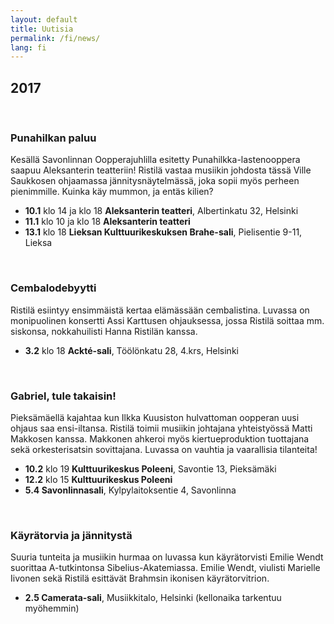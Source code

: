 ```yaml
---
layout: default
title: Uutisia
permalink: /fi/news/
lang: fi
---
```


## 2017

<br/>

### Punahilkan paluu

Kesällä Savonlinnan Oopperajuhlilla esitetty Punahilkka-lastenooppera saapuu Aleksanterin teatteriin! Ristilä vastaa musiikin johdosta tässä Ville Saukkosen ohjaamassa jännitysnäytelmässä, joka sopii myös perheen pienimmille. Kuinka käy mummon, ja entäs kilien? 

- __10.1__ klo 14 ja klo 18 __Aleksanterin teatteri__, Albertinkatu 32, Helsinki
- __11.1__ klo 10 ja klo 18 __Aleksanterin teatteri__
- __13.1__ klo 18 __Lieksan Kulttuurikeskuksen Brahe-sali__, Pielisentie 9-11, Lieksa

<br/>

### Cembalodebyytti

Ristilä esiintyy ensimmäistä kertaa elämässään cembalistina. Luvassa on monipuolinen konsertti Assi Karttusen ohjauksessa, jossa Ristilä soittaa mm. siskonsa, nokkahuilisti Hanna Ristilän kanssa.

- __3.2__ klo 18 __Ackté-sali__, Töölönkatu 28, 4.krs, Helsinki

<br/>

### Gabriel, tule takaisin!

Pieksämäellä kajahtaa kun Ilkka Kuusiston hulvattoman oopperan uusi ohjaus saa ensi-iltansa. Ristilä toimii musiikin johtajana yhteistyössä Matti Makkosen kanssa. Makkonen ahkeroi myös kiertueproduktion tuottajana sekä orkesterisatsin sovittajana. Luvassa on vauhtia ja vaarallisia tilanteita!

- __10.2__ klo 19 __Kulttuurikeskus Poleeni__, Savontie 13, Pieksämäki
- __12.2__ klo 15 __Kulttuurikeskus Poleeni__
- __5.4 Savonlinnasali__, Kylpylaitoksentie 4, Savonlinna

<br/>

### Käyrätorvia ja jännitystä

Suuria tunteita ja musiikin hurmaa on luvassa kun käyrätorvisti Emilie Wendt suorittaa A-tutkintonsa Sibelius-Akatemiassa. Emilie Wendt, viulisti Marielle Iivonen sekä Ristilä esittävät Brahmsin ikonisen käyrätorvitrion.

- __2.5 Camerata-sali__, Musiikkitalo, Helsinki (kellonaika tarkentuu myöhemmin)

<br/>
